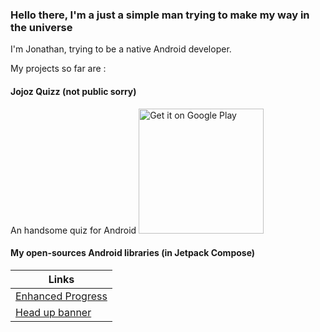 ### Hello there, I'm a just a simple man trying to make my way in the universe

I'm Jonathan, trying to be a native Android developer.

My projects so far are :

#### Jojoz Quizz (not public sorry)
An handsome quiz for Android
[<img alt='Get it on Google Play' src='https://play.google.com/intl/en_us/badges/static/images/badges/en_badge_web_generic.png' width='200'/>](https://play.google.com/store/apps/details?id=com.nextfor.jojozquizz&pcampaignid=pcampaignidMKT-Other-global-all-co-prtnr-py-PartBadge-Mar2515-1)

#### My open-sources Android libraries (in Jetpack Compose)

|Links|
|-|
|[Enhanced Progress](https://github.com/jojoyel/enhanced-progress)|
|[Head up banner](https://github.com/jojoyel/head-up-banner)|
